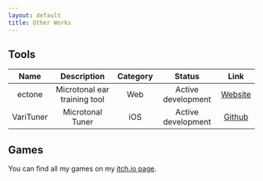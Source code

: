 ```yaml
---
layout: default
title: Other Works
---
```

## Tools

| Name | Description | Category | Status | Link |
| :---: | :---: | :---: | :---: | :---: |
| ectone | Microtonal ear training tool | Web | Active development | [Website](https://aleksuuu.github.io/ectone/)
| VariTuner | Microtonal Tuner | iOS | Active development | [Github](https://github.com/aleksuuu/VariTuner)

## Games

You can find all my games on my [itch.io page](https://aleksuuu.itch.io/).


